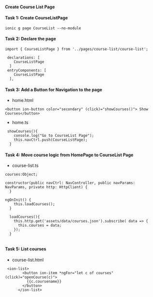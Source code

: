#### Create Course List Page

#### Task 1: Create CourseListPage
```
ionic g page CourseList --no-module
```

#### Task 2: Declare the page
```
import { CourseListPage } from '../pages/course-list/course-list';

 declarations: [
    CourseListPage
  ]
 entryComponents: [
    CourseListPage    
  ],
```

#### Task 3: Add a Button for Navigation to the page
* home.html
```
<button ion-button color="secondary" (click)="showCourses()"> Show Courses</button>
```
* home.ts
```
 showCourses(){
    console.log("Go to CourseList Page");
    this.navCtrl.push(CourseListPage);
  }
```

#### Task 4: Move course logic from HomePage to CourseList Page
* course-list.ts
```
courses:Object;

constructor(public navCtrl: NavController, public navParams: NavParams, private http: HttpClient) {
  }
  
ngOnInit() {
    this.loadCourses();
  }

  loadCourses(){
    this.http.get('assets/data/courses.json').subscribe( data => {
      this.courses = data;
    });
  }
  
```

#### Task 5: List courses 
* course-list.html
```
 <ion-list>
        <button ion-item *ngFor="let c of courses" (click)="openCourse(c)">
          {{c.coursename}}
        </button>
      </ion-list>
```
  

